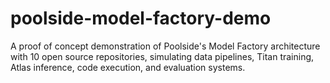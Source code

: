 # poolside-model-factory-demo
A proof of concept demonstration of Poolside's Model Factory architecture with 10 open source repositories, simulating data pipelines, Titan training, Atlas inference, code execution, and evaluation systems.
